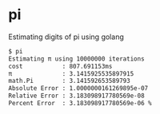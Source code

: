 # pi

Estimating digits of pi using golang

```sh
$ pi              
Estimating π using 10000000 iterations
cost           : 807.691153ms
π              : 3.1415925535897915
math.Pi        : 3.141592653589793
Absolute Error : 1.0000000161269895e-07
Relative Error : 3.183098917780569e-08
Percent Error  : 3.183098917780569e-06 %
```
